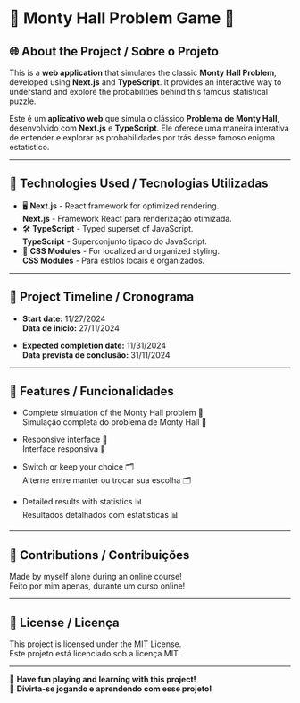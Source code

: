 # 🎲 Monty Hall Problem Game 🎉

## 🌐 About the Project / Sobre o Projeto

This is a **web application** that simulates the classic **Monty Hall Problem**, developed using **Next.js** and **TypeScript**. It provides an interactive way to understand and explore the probabilities behind this famous statistical puzzle.

Este é um **aplicativo web** que simula o clássico **Problema de Monty Hall**, desenvolvido com **Next.js** e **TypeScript**. Ele oferece uma maneira interativa de entender e explorar as probabilidades por trás desse famoso enigma estatístico.

---

## 🚀 Technologies Used / Tecnologias Utilizadas

- 🖥️ **Next.js** - React framework for optimized rendering.  
  **Next.js** - Framework React para renderização otimizada.
- 🛠️ **TypeScript** - Typed superset of JavaScript.  
  **TypeScript** - Superconjunto tipado do JavaScript.
- 🎨 **CSS Modules** - For localized and organized styling.  
  **CSS Modules** - Para estilos locais e organizados.

---

## 📅 Project Timeline / Cronograma

- **Start date:** 11/27/2024  
  **Data de início:** 27/11/2024

- **Expected completion date:** 11/31/2024  
  **Data prevista de conclusão:** 31/11/2024

---

## 🌟 Features / Funcionalidades

- Complete simulation of the Monty Hall problem 🧮  
  Simulação completa do problema de Monty Hall 🧮

- Responsive interface 📱  
  Interface responsiva 📱

- Switch or keep your choice 🗂️  
  Alterne entre manter ou trocar sua escolha 🗂️

- Detailed results with statistics 📊  
  Resultados detalhados com estatísticas 📊

---

## 🤝 Contributions / Contribuições

Made by myself alone during an online course!  
Feito por mim apenas, durante um curso online!

---

## 📜 License / Licença

This project is licensed under the MIT License.  
Este projeto está licenciado sob a licença MIT.

---

🎉 **Have fun playing and learning with this project!**  
🎉 **Divirta-se jogando e aprendendo com esse projeto!**
